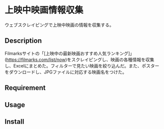 上映中映画情報収集
====
ウェブスクレイピングで上映中映画の情報を収集する。

## Description
Filmarksサイトの「[上映中の最新映画おすすめ人気ランキング]」(https://filmarks.com/list/now)をスクレイピングし、映画の各種情報を収集し、Excelにまとめた。フィルターで見たい映画を絞り込んだ。また、ポスターをダウンロードし、JPGファイルに対応する映画名をつけた。

## Requirement

## Usage

## Install

